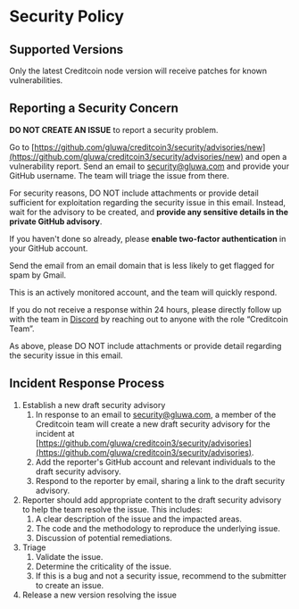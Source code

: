 # Security Policy

## Supported Versions

Only the latest Creditcoin node version will receive patches for known vulnerabilities.

## Reporting a Security Concern

**DO NOT CREATE AN ISSUE** to report a security problem.

Go to [https://github.com/gluwa/creditcoin3/security/advisories/new](https://github.com/gluwa/creditcoin3/security/advisories/new) and open a vulnerability report. Send an email to [security@gluwa.com](mailto:security@gluwa.com) and provide your GitHub username. The team will triage the issue from there.

For security reasons, DO NOT include attachments or provide detail sufficient for exploitation regarding the security issue in this email. Instead, wait for the advisory to be created, and **provide any sensitive details in the private GitHub advisory**.

If you haven't done so already, please **enable two-factor authentication** in your GitHub account.

Send the email from an email domain that is less likely to get flagged for spam by Gmail.

This is an actively monitored account, and the team will quickly respond.

If you do not receive a response within 24 hours, please directly follow up with the team in [Discord](https://discord.gg/creditcoin) by reaching out to anyone with the role “Creditcoin Team”.

As above, please DO NOT include attachments or provide detail regarding the security issue in this email.

## Incident Response Process

1. Establish a new draft security advisory
   1. In response to an email to [security@gluwa.com](mailto:security@gluwa.com), a member of the Creditcoin team will create a new draft security advisory for the incident at [https://github.com/gluwa/creditcoin3/security/advisories](https://github.com/gluwa/creditcoin3/security/advisories).
   2. Add the reporter's GitHub account and relevant individuals to the draft security advisory.
   3. Respond to the reporter by email, sharing a link to the draft security advisory.
2. Reporter should add appropriate content to the draft security advisory to help the team resolve the issue. This includes:
   1. A clear description of the issue and the impacted areas.
   2. The code and the methodology to reproduce the underlying issue.
   3. Discussion of potential remediations.
3. Triage
   1. Validate the issue.
   2. Determine the criticality of the issue.
   3. If this is a bug and not a security issue, recommend to the submitter to create an issue.
4. Release a new version resolving the issue
